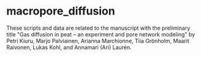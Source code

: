 # macropore_diffusion

These scripts and data are related to the manuscript with the preliminary title "Gas diffusion in peat – an experiment and
pore network modeling" by Petri Kiuru, Marjo Palviainen, Arianna Marchionne, Tiia Grönholm, Maarit Raivonen, Lukas Kohl, and Annamari (Ari) Laurén.

<!-- Tallennetaan tähän repoon, joka on nyt yksityinen (kaipa näkyvyyden vaihtaminen onnistuu), vähän kerrassaan tarpeellisia tiedostoja. Pidetään kansiorakenne samana kuin macropore_networksissa, niin voidaan viitata niihin vastaaviin kansioihin. -->
